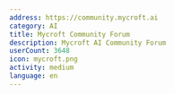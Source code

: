 ```yaml
---
address: https://community.mycroft.ai
category: AI
title: Mycroft Community Forum
description: Mycroft AI Community Forum
userCount: 3648
icon: mycroft.png
activity: medium
language: en
---
```

